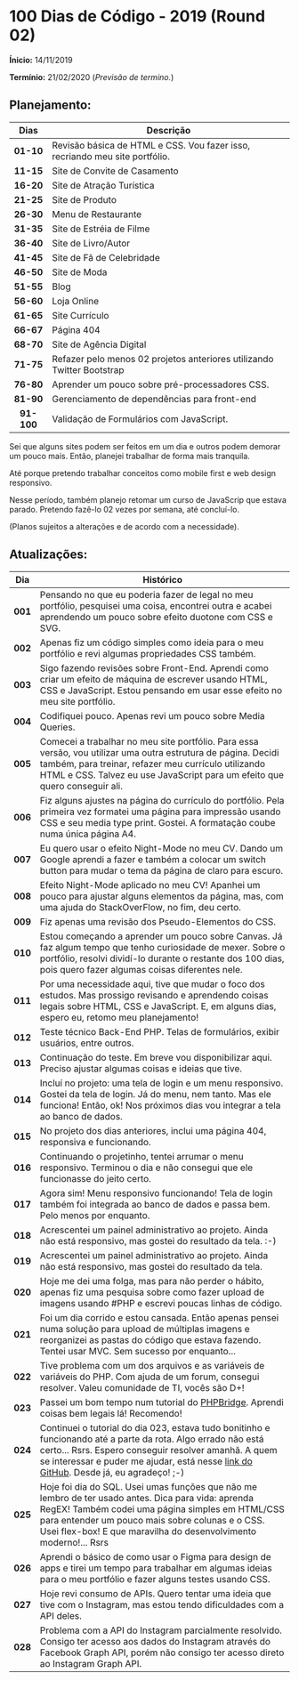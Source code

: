 # 100 Dias de Código - 2019 (Round 02)

**Ínicio:** 14/11/2019

**Termínio:** 21/02/2020 (_Previsão de termino._)

## Planejamento:

Dias      | Descrição
:--------:|---------
**01-10** | Revisão básica de HTML e CSS. Vou fazer isso, recriando meu site portfólio.
**11-15** | Site de Convite de Casamento
**16-20** | Site de Atração Turística
**21-25** | Site de Produto
**26-30** | Menu de Restaurante
**31-35** | Site de Estréia de Filme
**36-40** | Site de Livro/Autor
**41-45** | Site de Fã de Celebridade
**46-50** | Site de Moda
**51-55** | Blog
**56-60** | Loja Online
**61-65** | Site Currículo
**66-67** | Página 404
**68-70** | Site de Agência Digital
**71-75** | Refazer pelo menos 02 projetos anteriores utilizando Twitter Bootstrap
**76-80** | Aprender um pouco sobre pré-processadores CSS.
**81-90** | Gerenciamento de dependências para front-end
**91-100**| Validação de Formulários com JavaScript.

Sei que alguns sites podem ser feitos em um dia e outros podem demorar um pouco mais. Então, planejei trabalhar de forma mais tranquila.

Até porque pretendo trabalhar conceitos como mobile first e web design responsivo.

Nesse período, também planejo retomar um curso de JavaScrip que estava parado. Pretendo fazê-lo 02 vezes por semana, até concluí-lo.

(Planos sujeitos a alterações e de acordo com a necessidade).

## Atualizações:

**Dia** | **Histórico**
:------:|--------------
**001**| Pensando no que eu poderia fazer de legal no meu portfólio, pesquisei uma coisa, encontrei outra e acabei aprendendo um pouco sobre efeito duotone com CSS e SVG.
**002**| Apenas fiz um código simples como ideia para o meu portfólio e revi algumas propriedades CSS também. 
**003**| Sigo fazendo revisões sobre Front-End. Aprendi como criar um efeito de máquina de escrever usando HTML, CSS e JavaScript. Estou pensando em usar esse efeito no meu site portfólio.
**004**| Codifiquei pouco. Apenas revi um pouco sobre Media Queries. 
**005**| Comecei a trabalhar no meu site portfólio. Para essa versão, vou utilizar uma outra estrutura de página. Decidi também, para treinar, refazer meu currículo utilizando HTML e CSS. Talvez eu use JavaScript para um efeito que quero conseguir ali.
**006**| Fiz alguns ajustes na página do currículo do portfólio. Pela primeira vez formatei uma página para impressão usando CSS e seu media type print. Gostei. A formatação coube numa única página A4.
**007** | Eu quero usar o efeito Night-Mode no meu CV. Dando um Google aprendi a fazer e também a colocar um switch button para mudar o tema da página de claro para escuro.
**008** | Efeito Night-Mode aplicado no meu CV! Apanhei um pouco para ajustar alguns elementos da página, mas, com uma ajuda do StackOverFlow, no fim, deu certo.
**009** | Fiz apenas uma revisão dos Pseudo-Elementos do CSS.
**010** | Estou começando a aprender um pouco sobre Canvas. Já faz algum tempo que tenho curiosidade de mexer. Sobre o portfólio, resolvi dividí-lo durante o restante dos 100 dias, pois quero fazer algumas coisas diferentes nele.
**011** | Por uma necessidade aqui, tive que mudar o foco dos estudos. Mas prossigo revisando e aprendendo coisas legais sobre HTML, CSS e JavaScript. E, em alguns dias, espero eu, retomo meu planejamento!
**012** | Teste técnico Back-End PHP. Telas de formulários, exibir usuários, entre outros.
**013** | Continuação do teste. Em breve vou disponibilizar aqui. Preciso ajustar algumas coisas e ideias que tive.
**014** | Incluí no projeto: uma tela de login e um menu responsivo. Gostei da tela de login. Já do menu, nem tanto. Mas ele funciona! Então, ok! Nos próximos dias vou integrar a tela ao banco de dados.
**015** | No projeto dos dias anteriores, inclui uma página 404, responsiva e funcionando.
**016** | Continuando o projetinho, tentei arrumar o menu responsivo. Terminou o dia e não consegui que ele funcionasse do jeito certo.
**017** | Agora sim! Menu responsivo funcionando! Tela de login também foi integrada ao banco de dados e passa bem. Pelo menos por enquanto.
**018** | Acrescentei um painel administrativo ao projeto. Ainda não está responsivo, mas gostei do resultado da tela. :-)
**019** | Acrescentei um painel administrativo ao projeto. Ainda não está responsivo, mas gostei do resultado da tela.
**020** | Hoje me dei uma folga, mas para não perder o hábito, apenas fiz uma pesquisa sobre como fazer upload de imagens usando #PHP e escrevi poucas linhas de código.
**021** | Foi um dia corrido e estou cansada. Então apenas pensei numa solução para upload de múltiplas imagens e reorganizei as pastas do código que estava fazendo. Tentei usar MVC. Sem sucesso por enquanto... 
**022** | Tive problema com um dos arquivos e as variáveis de variáveis do PHP. Com ajuda de um forum, consegui resolver. Valeu comunidade de TI, vocês são D+!
**023** | Passei um bom tempo num tutorial do [PHPBridge](https://phpbridge.org/intro-to-php/). Aprendi coisas bem legais lá! Recomendo!
**024** | Continuei o tutorial do dia 023, estava tudo bonitinho e funcionando até a parte da rota. Algo errado não está certo... Rsrs. Espero conseguir resolver amanhã. A quem se interessar e puder me ajudar, está nesse [link do GitHub](https://github.com/vanribeiro/Aprendendo-php-poo-tutorial-php-bridge). Desde já, eu agradeço! ;-)
**025** | Hoje foi dia do SQL. Usei umas funções que não me lembro de ter usado antes. Dica para vida: aprenda RegEX! Também codei uma página simples em HTML/CSS para entender um pouco mais sobre colunas e o CSS. Usei flex-box! E que maravilha do desenvolvimento moderno!... Rsrs
**026** | Aprendi o básico de como usar o Figma para design de apps e tirei um tempo para trabalhar em algumas ideias para o meu portfólio e fazer alguns testes usando CSS.
**027** | Hoje revi consumo de APIs. Quero tentar uma ideia que tive com o Instagram, mas estou tendo dificuldades com a API deles.
**028** | Problema com a API do Instagram parcialmente resolvido. Consigo ter acesso aos dados do Instagram através do Facebook Graph API, porém não consigo ter acesso direto ao Instagram Graph API.